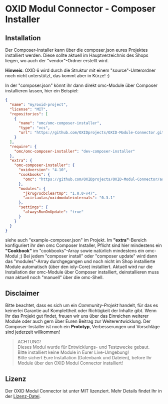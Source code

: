 # OXID Modul Connector - Composer Installer

## Installation

Der Composer-Installer kann über die composer.json eures Projektes installiert werden. Diese
sollte aktuell im Hauptverzeichnis des Shops liegen, wo auch der "vendor"-Ordner erstellt wird.

__Hinweis__: OXID 6 wird durch die Struktur mit einem "source"-Unterordner noch nicht unterstützt, das kommt aber in Kürze! :)

In der "composer.json" könnt ihr dann direkt omc-Module über Composer installieren lassen, hier 
ein Beispiel:

```json
{
  "name": "my/oxid-project",
  "license": "MIT",
  "repositories": [
    {
      "name": "omc/omc-composer-installer",
      "type": "vcs",
      "url": "https://github.com/OXIDprojects/OXID-Module-Connector.git"
    }
  ],
  "require": {
    "omc/omc-composer-installer": "dev-composer-installer"
  },
  "extra": {
    "omc-composer-installer": {
      "oxidversion": "4.10",
      "cookbooks": {
        "omc": "https://github.com/OXIDprojects/OXID-Modul-Connector/archive/recipes.zip"
      },
      "modules": {
        "jkrug/ocbcleartmp": "1.0.0-v47",
        "acirtautas/oxidmoduleinternals": "0.3.1"
      },
      "settings": {
        "alwaysRunOnUpdate": "true"
      }
    }
  }
}
```

siehe auch "example-composer.json" im Projekt.
Im __"extra"__-Bereich konfiguriert ihr den omc Composer Installer, Pflicht sind hier mindestens ein __"Cookbook"__ im "cookbooks"-Array
sowie natürlich mindestens ein omc-Modul ;)
Bei jedem "composer install" oder "composer update" wird dann das "modules"-Array durchgegangen und
noch nicht im Shop installierte Module automatisch (über den ioly-Core) installiert.
Aktuell wird nur die Installation der omc-Module über Composer installiert, deinstallieren muss man
aktuell noch "manuell" über die omc-Shell.

## Disclaimer

Bitte beachtet, dass es sich um ein _Community-Projekt_ handelt, für das es keinerlei Garantie auf Komplettheit oder Richtigkeit der Inhalte gibt. Wenn Ihr das Projekt gut findet, freuen wir uns über das Einreichen weiterer Module oder auch gern über Euren Beitrag zur Weiterentwicklung.
Der Composer-Installer ist noch ein __Prototyp__, Verbesserungen und Vorschläge sind jederzeit willkommen!

> ACHTUNG! <br>
> Dieses Modul wurde für Entwicklungs- und Testzwecke gebaut.<br>Bitte installiert keine Module in Eurer Live-Umgebung!<br>Bitte sichert Eure Installation (Datenbank und Dateien), before Ihr Module über den OXID Modul Connector installiert!

## Lizenz
Der OXID Modul Connector ist unter MIT lizenziert.
Mehr Details findet Ihr in der [Lizenz-Datei](https://github.com/OXIDprojects/OXID-Module-Connector/blob/recipes/LICENSE).
